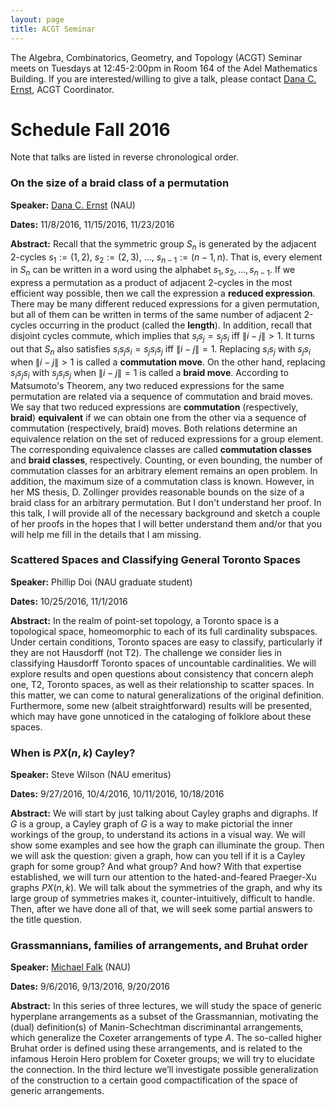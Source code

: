 ```yaml
---
layout: page
title: ACGT Seminar
---
```


The Algebra, Combinatorics, Geometry, and Topology (ACGT) Seminar meets on Tuesdays at 12:45-2:00pm in Room 164 of the Adel Mathematics Building. If you are interested/willing to give a talk, please contact [Dana C. Ernst](http://dcernst.github.io), ACGT Coordinator.

# Schedule Fall 2016 #

Note that talks are listed in reverse chronological order.

### On the size of a braid class of a permutation ###

**Speaker:** [Dana C. Ernst](http://dcernst.github.io) (NAU)

**Dates:** 11/8/2016, 11/15/2016, 11/23/2016

**Abstract:** Recall that the symmetric group $S_n$ is generated by the adjacent 2-cycles $s_1:=(1,2)$, $s_2:=(2,3)$, $\dots$,  $s_{n-1}:=(n-1,n)$.  That is, every element in $S_n$ can be written in a word using the alphabet $s_1,s_2,\ldots,s_{n-1}$.  If we express a permutation as a product of adjacent 2-cycles in the most efficient way possible, then we call the expression a **reduced expression**.  There may be many different reduced expressions for a given permutation, but all of them can be written in terms of the same number of adjacent 2-cycles occurring in the product (called the **length**). In addition, recall that disjoint cycles commute, which implies that $s_is_j=s_js_i$ iff $\|i-j\|>1$.  It turns out that $S_n$ also satisfies $s_is_js_i=s_js_is_j$ iff $\|i-j\|=1$.  Replacing $s_is_j$ with $s_js_i$ when $\|i-j\|>1$ is called a **commutation move**.  On the other hand, replacing $s_is_js_i$ with $s_js_is_j$ when $\|i-j\|=1$ is called a **braid move**. According to Matsumoto's Theorem, any two reduced expressions for the same permutation are related via a sequence of commutation and braid moves. We say that two reduced expressions are **commutation** (respectively, **braid**) **equivalent** if we can obtain one from the other via a sequence of commutation (respectively, braid) moves. Both relations determine an equivalence relation on the set of reduced expressions for a group element. The corresponding equivalence classes are called **commutation classes** and **braid classes**, respectively.  Counting, or even bounding, the number of commutation classes for an arbitrary element remains an open problem.   In addition, the maximum size of a commutation class is known.  However, in her MS thesis, D. Zollinger provides reasonable bounds on the size of a braid class for an arbitrary permutation.  But I don't understand her proof.  In this talk, I will provide all of the necessary background and sketch a couple of her proofs in the hopes that I will better understand them and/or that you will help me fill in the details that I am missing.

### Scattered Spaces and Classifying General Toronto Spaces ###

**Speaker:** Phillip Doi (NAU graduate student)

**Dates:** 10/25/2016, 11/1/2016

**Abstract:** In the realm of point-set topology, a Toronto space is a topological space, homeomorphic to each of its full cardinality subspaces.  Under certain conditions, Toronto spaces are easy to classify, particularly if they are not Hausdorff (not T2).  The challenge we consider lies in classifying Hausdorff Toronto spaces of uncountable cardinalities.  We will explore results and open questions about consistency that concern aleph one, T2, Toronto spaces, as well as their relationship to scatter spaces.  In this matter, we can come to natural generalizations of the original definition.  Furthermore, some new (albeit straightforward) results will be presented, which may have gone unnoticed in the cataloging of folklore about these spaces.

### When is $PX(n,k)$ Cayley? ###

**Speaker:** Steve Wilson (NAU emeritus)

**Dates:** 9/27/2016, 10/4/2016, 10/11/2016, 10/18/2016

**Abstract:** We will start by just talking about Cayley graphs and digraphs. If $G$ is a group, a Cayley graph of $G$ is a way to make pictorial the inner workings of the group, to understand its actions in a visual way.  We will show some examples and see how the graph can illuminate the group.  Then we will ask the question:  given a graph, how can you tell if it is a Cayley graph for some group?  And what group?  And how? With that expertise established, we will turn our attention to the hated-and-feared Praeger-Xu graphs $PX(n,k)$.   We will talk about the symmetries of the graph, and why its large group of symmetries makes it, counter-intuitively, difficult to handle. Then, after we have done all of that, we will seek some partial answers to the title question.

### Grassmannians, families of arrangements, and Bruhat order ###

**Speaker:** [Michael Falk](http://www.cefns.nau.edu/~falk/) (NAU)

**Dates:** 9/6/2016, 9/13/2016, 9/20/2016

**Abstract:** In this series of three lectures, we will study the space of generic hyperplane arrangements as a subset of the Grassmannian, motivating the (dual) definition(s) of Manin-Schechtman discriminantal arrangements, which generalize the Coxeter arrangements of type $A$. The so-called higher Bruhat order is defined using these arrangements, and is related to the infamous Heroin Hero problem for Coxeter groups; we will try to elucidate the connection. In the third lecture we’ll investigate possible generalization of the construction to a certain good compactification of the space of generic arrangements.
